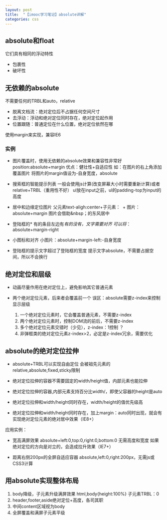 ```yaml
---
layout: post
title:  "【imooc学习笔记】absolute详解"
categories: css
---
```


## absolute和float
它们具有相同的浮动特性

- 包裹性
- 破坏性

## 无依赖的absolute
不需要任何的TRBL和auto，relative

- 脱离文档流：绝对定位后不占据任何空间尺寸
- 去浮动：浮动和绝对定位同时存在，绝对定位起作用
- 位置跟随：普通定位在什么位置，绝对定位依然在哪

使用margin来实现，兼容IE6

### 实例

- 图片覆盖时，使用无依赖的absolute效果和兼容性非常好
  position:absolute+margin
  优点：健壮性+自适应性
  如：在图片的右上角添加覆盖图片
  将图片的margin值设为-自身宽度，absolute
  
- 搜索框的智能提示列表
  一般会使用js计算(改变屏幕大小时需要重新计算)或者relative+TRBL（重用性不好）
  ul放在input之前，ul的padding-top为input的高度
  
- 居中和边缘定位图片
  父元素text-aligh:center+子元素：&nbsp; + 图片：absolute+margin
  图片会借助&nbsp；的东风居中
  
- 登陆框的*
  有的条目左边有*有的没有，文字需要对齐
  可以将*：absolute+margin-right
  
- 小图标和对齐
  小图片：absolute+margin-left:-自身宽度
  
- 登陆框的提示文字超过了登陆框的宽度
  提示文字absolute，不需要占据空间，所以不会换行
  
## 绝对定位和层级

 - 动画尽量作用在绝对定位上，避免影响其它普通元素
 - 两个绝对定位元素，后来者会覆盖前一个
    误区：absolute需要z-index来控制显示层级
    
    1. 一个绝对定位元素时，它会覆盖普通元素，不需要z-index
    2. 两个绝对定位元素时，控制DOM流的前后，不需要z-index
    3. 多个绝对定位元素交错时（少见），z-index：1控制 ？
    4. 非弹框类的绝对定位元素z-index>2，必定是z-index冗余，需要优化
    
## absolute的绝对定位拉伸

 - absolute+TRBL可以实现自由定位
    会被祖先元素的relative,absolute,fixed,sticky限制
    
 - 绝对定位拉伸的容器不需要固定的width/height值，内部元素也能拉伸
 
 - 绝对定位拉伸的容器,内部元素支持百分比width/，即使父容器的height是auto
 
 - 绝对定位拉伸和width/height同时存在，width/height的值优先级高
 
 - 绝对定位拉伸和width/height同时存在，加上margin：auto同时出现，就会有实现绝对定位元素的绝对居中效果（IE8+）
    
 应用实例：
    
 - 宽高满屏效果
    absolute+left:0,top:0,right:0,bottom:0
    无需高度和宽度
    如果绝对定位的方向是对立的，会造成拉升效果（IE7+）
 
 - 距离右侧200px的全屏自适应容器
   absolute,left:0,right:200px，无需js或CSS3计算
   
## 用absolute实现整体布局

 1. body降级，子元素升级满屏效果
    html,body{height:100%}
    子元素TRBL：0
 2. header,footer,aside绝对定位+高度，各司其职
 3. 中间content区域视为body
 4. 全屏覆盖和满屏子元素平级